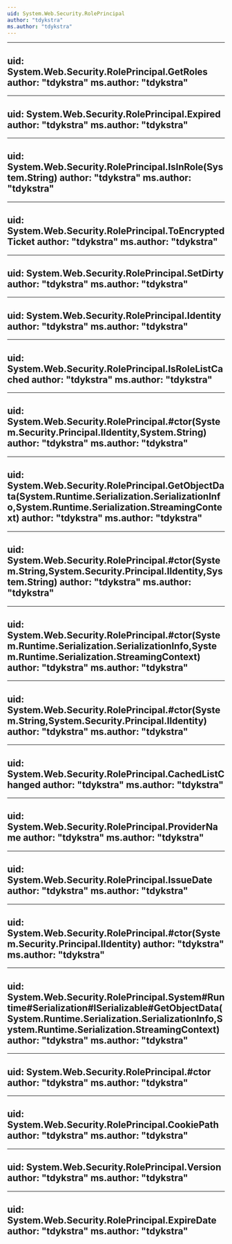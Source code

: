 ```yaml
---
uid: System.Web.Security.RolePrincipal
author: "tdykstra"
ms.author: "tdykstra"
---
```


---
uid: System.Web.Security.RolePrincipal.GetRoles
author: "tdykstra"
ms.author: "tdykstra"
---

---
uid: System.Web.Security.RolePrincipal.Expired
author: "tdykstra"
ms.author: "tdykstra"
---

---
uid: System.Web.Security.RolePrincipal.IsInRole(System.String)
author: "tdykstra"
ms.author: "tdykstra"
---

---
uid: System.Web.Security.RolePrincipal.ToEncryptedTicket
author: "tdykstra"
ms.author: "tdykstra"
---

---
uid: System.Web.Security.RolePrincipal.SetDirty
author: "tdykstra"
ms.author: "tdykstra"
---

---
uid: System.Web.Security.RolePrincipal.Identity
author: "tdykstra"
ms.author: "tdykstra"
---

---
uid: System.Web.Security.RolePrincipal.IsRoleListCached
author: "tdykstra"
ms.author: "tdykstra"
---

---
uid: System.Web.Security.RolePrincipal.#ctor(System.Security.Principal.IIdentity,System.String)
author: "tdykstra"
ms.author: "tdykstra"
---

---
uid: System.Web.Security.RolePrincipal.GetObjectData(System.Runtime.Serialization.SerializationInfo,System.Runtime.Serialization.StreamingContext)
author: "tdykstra"
ms.author: "tdykstra"
---

---
uid: System.Web.Security.RolePrincipal.#ctor(System.String,System.Security.Principal.IIdentity,System.String)
author: "tdykstra"
ms.author: "tdykstra"
---

---
uid: System.Web.Security.RolePrincipal.#ctor(System.Runtime.Serialization.SerializationInfo,System.Runtime.Serialization.StreamingContext)
author: "tdykstra"
ms.author: "tdykstra"
---

---
uid: System.Web.Security.RolePrincipal.#ctor(System.String,System.Security.Principal.IIdentity)
author: "tdykstra"
ms.author: "tdykstra"
---

---
uid: System.Web.Security.RolePrincipal.CachedListChanged
author: "tdykstra"
ms.author: "tdykstra"
---

---
uid: System.Web.Security.RolePrincipal.ProviderName
author: "tdykstra"
ms.author: "tdykstra"
---

---
uid: System.Web.Security.RolePrincipal.IssueDate
author: "tdykstra"
ms.author: "tdykstra"
---

---
uid: System.Web.Security.RolePrincipal.#ctor(System.Security.Principal.IIdentity)
author: "tdykstra"
ms.author: "tdykstra"
---

---
uid: System.Web.Security.RolePrincipal.System#Runtime#Serialization#ISerializable#GetObjectData(System.Runtime.Serialization.SerializationInfo,System.Runtime.Serialization.StreamingContext)
author: "tdykstra"
ms.author: "tdykstra"
---

---
uid: System.Web.Security.RolePrincipal.#ctor
author: "tdykstra"
ms.author: "tdykstra"
---

---
uid: System.Web.Security.RolePrincipal.CookiePath
author: "tdykstra"
ms.author: "tdykstra"
---

---
uid: System.Web.Security.RolePrincipal.Version
author: "tdykstra"
ms.author: "tdykstra"
---

---
uid: System.Web.Security.RolePrincipal.ExpireDate
author: "tdykstra"
ms.author: "tdykstra"
---

